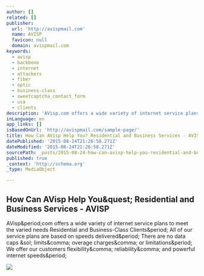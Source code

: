 ```yaml
---
author: []
related: []
publisher:
  url: 'http://avispmail.com'
  name: AVISP
  favicon: null
  domain: avispmail.com
keywords:
  - avisp
  - backbone
  - internet
  - attackers
  - fiber
  - optic
  - business-class
  - sweetcaptcha_contact_form
  - usa
  - clients
description: 'AVisp.com offers a wide variety of internet service plans to meet the varied needs Residential and Business-Class Clients. All of our service plans are based on speeds delivered. There are no data caps / limits, overage charges, or limitations. We offer our customers flexibility, reliability, and powerful internet speeds.'
inLanguage: en
app_links: []
isBasedOnUrl: 'http://avispmail.com/sample-page/'
title: How Can AVisp Help You? Residential and Business Services - AVISP
datePublished: '2015-08-24T21:26:58.271Z'
dateModified: '2015-08-24T21:26:58.271Z'
sourcePath: _posts/2015-08-24-how-can-avisp-help-you-residential-and-business-services-.md
published: true
_context: 'http://schema.org'
_type: MediaObject

---
```

<article style=""><h1>How Can AVisp Help You&amp;quest; Residential and Business Services - AVISP</h1><p>AVisp&amp;period;com offers a wide variety of internet service plans to meet the varied needs Residential and Business-Class Clients&amp;period; All of our service plans are based on speeds delivered&amp;period; There are no data caps &amp;sol; limits&amp;comma; overage charges&amp;comma; or limitations&amp;period; We offer our customers flexibility&amp;comma; reliability&amp;comma; and powerful internet speeds&amp;period;</p><img src="http://avispmail.com/wp-content/uploads/2014/06/dreamstime_s_37549099.jpg" /></article>